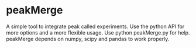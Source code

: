 # peakMerge
A simple tool to integrate peak called experiments. Use the python API for more options and a more flexible usage.
Use python peakMerge.py for help.
peakMerge depends on numpy, scipy and pandas to work properly.

